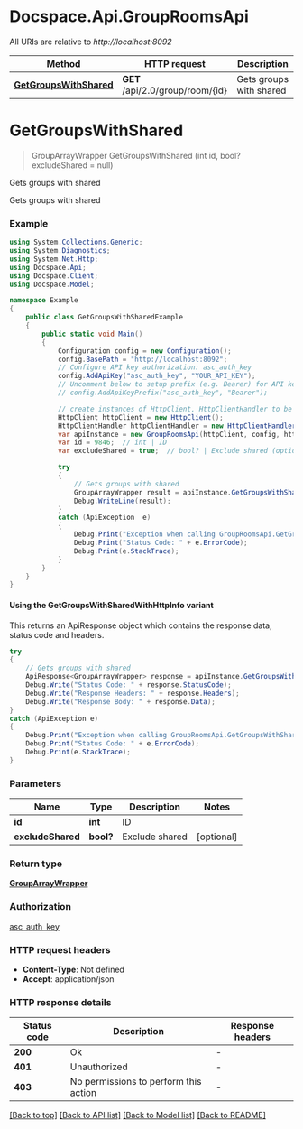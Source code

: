 # Docspace.Api.GroupRoomsApi

All URIs are relative to *http://localhost:8092*

| Method | HTTP request | Description |
|--------|--------------|-------------|
| [**GetGroupsWithShared**](GroupRoomsApi.md#getgroupswithshared) | **GET** /api/2.0/group/room/{id} | Gets groups with shared |

<a id="getgroupswithshared"></a>
# **GetGroupsWithShared**
> GroupArrayWrapper GetGroupsWithShared (int id, bool? excludeShared = null)

Gets groups with shared

Gets groups with shared

### Example
```csharp
using System.Collections.Generic;
using System.Diagnostics;
using System.Net.Http;
using Docspace.Api;
using Docspace.Client;
using Docspace.Model;

namespace Example
{
    public class GetGroupsWithSharedExample
    {
        public static void Main()
        {
            Configuration config = new Configuration();
            config.BasePath = "http://localhost:8092";
            // Configure API key authorization: asc_auth_key
            config.AddApiKey("asc_auth_key", "YOUR_API_KEY");
            // Uncomment below to setup prefix (e.g. Bearer) for API key, if needed
            // config.AddApiKeyPrefix("asc_auth_key", "Bearer");

            // create instances of HttpClient, HttpClientHandler to be reused later with different Api classes
            HttpClient httpClient = new HttpClient();
            HttpClientHandler httpClientHandler = new HttpClientHandler();
            var apiInstance = new GroupRoomsApi(httpClient, config, httpClientHandler);
            var id = 9846;  // int | ID
            var excludeShared = true;  // bool? | Exclude shared (optional) 

            try
            {
                // Gets groups with shared
                GroupArrayWrapper result = apiInstance.GetGroupsWithShared(id, excludeShared);
                Debug.WriteLine(result);
            }
            catch (ApiException  e)
            {
                Debug.Print("Exception when calling GroupRoomsApi.GetGroupsWithShared: " + e.Message);
                Debug.Print("Status Code: " + e.ErrorCode);
                Debug.Print(e.StackTrace);
            }
        }
    }
}
```

#### Using the GetGroupsWithSharedWithHttpInfo variant
This returns an ApiResponse object which contains the response data, status code and headers.

```csharp
try
{
    // Gets groups with shared
    ApiResponse<GroupArrayWrapper> response = apiInstance.GetGroupsWithSharedWithHttpInfo(id, excludeShared);
    Debug.Write("Status Code: " + response.StatusCode);
    Debug.Write("Response Headers: " + response.Headers);
    Debug.Write("Response Body: " + response.Data);
}
catch (ApiException e)
{
    Debug.Print("Exception when calling GroupRoomsApi.GetGroupsWithSharedWithHttpInfo: " + e.Message);
    Debug.Print("Status Code: " + e.ErrorCode);
    Debug.Print(e.StackTrace);
}
```

### Parameters

| Name | Type | Description | Notes |
|------|------|-------------|-------|
| **id** | **int** | ID |  |
| **excludeShared** | **bool?** | Exclude shared | [optional]  |

### Return type

[**GroupArrayWrapper**](GroupArrayWrapper.md)

### Authorization

[asc_auth_key](../README.md#asc_auth_key)

### HTTP request headers

 - **Content-Type**: Not defined
 - **Accept**: application/json


### HTTP response details
| Status code | Description | Response headers |
|-------------|-------------|------------------|
| **200** | Ok |  -  |
| **401** | Unauthorized |  -  |
| **403** | No permissions to perform this action |  -  |

[[Back to top]](#) [[Back to API list]](../README.md#documentation-for-api-endpoints) [[Back to Model list]](../README.md#documentation-for-models) [[Back to README]](../README.md)

